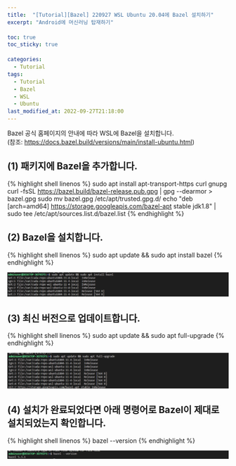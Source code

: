 ```yaml
---
title:  "[Tutorial][Bazel] 220927 WSL Ubuntu 20.04에 Bazel 설치하기"
excerpt: "Android에 머신러닝 탑재하기"

toc: true
toc_sticky: true

categories:
  - Tutorial
tags:
  - Tutorial
  - Bazel
  - WSL
  - Ubuntu
last_modified_at: 2022-09-27T21:18:00
---
```


Bazel 공식 홈페이지의 안내에 따라 WSL에 Bazel을 설치합니다.<br>
(참조: <a href="https://docs.bazel.build/versions/main/install-ubuntu.html">https://docs.bazel.build/versions/main/install-ubuntu.html</a>)

## (1) 패키지에 Bazel을 추가합니다.

{% highlight shell linenos %}
sudo apt install apt-transport-https curl gnupg
curl -fsSL https://bazel.build/bazel-release.pub.gpg | gpg --dearmor > bazel.gpg
sudo mv bazel.gpg /etc/apt/trusted.gpg.d/
echo "deb [arch=amd64] https://storage.googleapis.com/bazel-apt stable jdk1.8" | sudo tee /etc/apt/sources.list.d/bazel.list
{% endhighlight %}

## (2) Bazel을 설치합니다.

{% highlight shell linenos %}
sudo apt update && sudo apt install bazel
{% endhighlight %}

<p><img src="/assets/images/22092701.png" /></p>

## (3) 최신 버전으로 업데이트합니다.

{% highlight shell linenos %}
sudo apt update && sudo apt full-upgrade
{% endhighlight %}

<p><img src="/assets/images/22092702.png" /></p>

## (4) 설치가 완료되었다면 아래 명령어로 Bazel이 제대로 설치되었는지 확인합니다.

{% highlight shell linenos %}
bazel --version
{% endhighlight %}

<p><img src="/assets/images/22092703.png" /></p>
